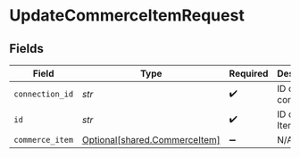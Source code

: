 # UpdateCommerceItemRequest


## Fields

| Field                                                                | Type                                                                 | Required                                                             | Description                                                          |
| -------------------------------------------------------------------- | -------------------------------------------------------------------- | -------------------------------------------------------------------- | -------------------------------------------------------------------- |
| `connection_id`                                                      | *str*                                                                | :heavy_check_mark:                                                   | ID of the connection                                                 |
| `id`                                                                 | *str*                                                                | :heavy_check_mark:                                                   | ID of the Item                                                       |
| `commerce_item`                                                      | [Optional[shared.CommerceItem]](../../models/shared/commerceitem.md) | :heavy_minus_sign:                                                   | N/A                                                                  |